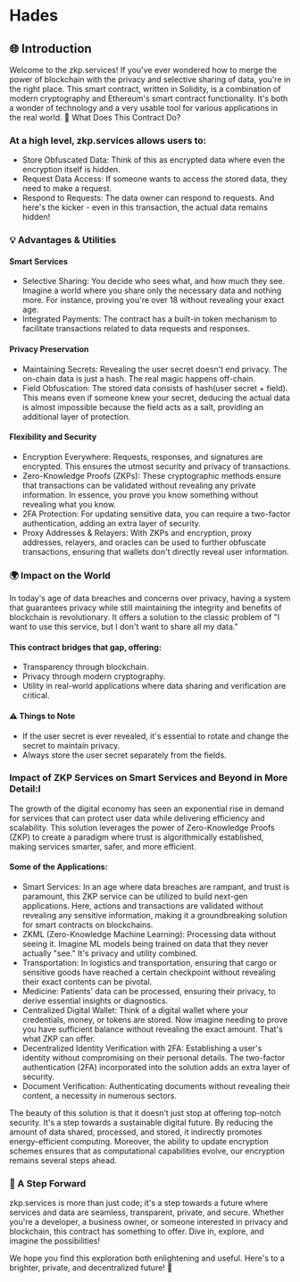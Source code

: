 # Hades

## 🌐 Introduction

Welcome to the zkp.services! If you've ever wondered how to merge the power of blockchain with the privacy and selective sharing of data, you're in the right place. This smart contract, written in Solidity, is a combination of modern cryptography and Ethereum's smart contract functionality. It's both a wonder of technology and a very usable tool for various applications in the real world.
🎯 What Does This Contract Do?

### At a high level, zkp.services allows users to:

- Store Obfuscated Data: Think of this as encrypted data where even the encryption itself is hidden.
- Request Data Access: If someone wants to access the stored data, they need to make a request.
- Respond to Requests: The data owner can respond to requests. And here's the kicker - even in this transaction, the actual data remains hidden!

### 💡 Advantages & Utilities

#### Smart Services

- Selective Sharing: You decide who sees what, and how much they see. Imagine a world where you share only the necessary data and nothing more. For instance, proving you're over 18 without revealing your exact age.
- Integrated Payments: The contract has a built-in token mechanism to facilitate transactions related to data requests and responses.

#### Privacy Preservation

- Maintaining Secrets: Revealing the user secret doesn't end privacy. The on-chain data is just a hash. The real magic happens off-chain.
- Field Obfuscation: The stored data consists of hash(user secret + field). This means even if someone knew your secret, deducing the actual data is almost impossible because the field acts as a salt, providing an additional layer of protection.

#### Flexibility and Security

- Encryption Everywhere: Requests, responses, and signatures are encrypted. This ensures the utmost security and privacy of transactions.
- Zero-Knowledge Proofs (ZKPs): These cryptographic methods ensure that transactions can be validated without revealing any private information. In essence, you prove you know something without revealing what you know.
- 2FA Protection: For updating sensitive data, you can require a two-factor authentication, adding an extra layer of security.
- Proxy Addresses & Relayers: With ZKPs and encryption, proxy addresses, relayers, and oracles can be used to further obfuscate transactions, ensuring that wallets don't directly reveal user information.

### 🌍 Impact on the World

In today's age of data breaches and concerns over privacy, having a system that guarantees privacy while still maintaining the integrity and benefits of blockchain is revolutionary. It offers a solution to the classic problem of "I want to use this service, but I don't want to share all my data."

#### This contract bridges that gap, offering:

- Transparency through blockchain.
- Privacy through modern cryptography.
- Utility in real-world applications where data sharing and verification are critical.

#### ⚠️ Things to Note

- If the user secret is ever revealed, it's essential to rotate and change the secret to maintain privacy.
- Always store the user secret separately from the fields.

### Impact of ZKP Services on Smart Services and Beyond in More Detail:l

The growth of the digital economy has seen an exponential rise in demand for services that can protect user data while delivering efficiency and scalability. This solution leverages the power of Zero-Knowledge Proofs (ZKP) to create a paradigm where trust is algorithmically established, making services smarter, safer, and more efficient.

#### Some of the Applications:

- Smart Services: In an age where data breaches are rampant, and trust is paramount, this ZKP service can be utilized to build next-gen applications. Here, actions and transactions are validated without revealing any sensitive information, making it a groundbreaking solution for smart contracts on blockchains.
- ZKML (Zero-Knowledge Machine Learning): Processing data without seeing it. Imagine ML models being trained on data that they never actually "see." It's privacy and utility combined.
- Transportation: In logistics and transportation, ensuring that cargo or sensitive goods have reached a certain checkpoint without revealing their exact contents can be pivotal.
- Medicine: Patients' data can be processed, ensuring their privacy, to derive essential insights or diagnostics.
- Centralized Digital Wallet: Think of a digital wallet where your credentials, money, or tokens are stored. Now imagine needing to prove you have sufficient balance without revealing the exact amount. That's what ZKP can offer.
- Decentralized Identity Verification with 2FA: Establishing a user's identity without compromising on their personal details. The two-factor authentication (2FA) incorporated into the solution adds an extra layer of security.
- Document Verification: Authenticating documents without revealing their content, a necessity in numerous sectors.

The beauty of this solution is that it doesn’t just stop at offering top-notch security. It's a step towards a sustainable digital future. By reducing the amount of data shared, processed, and stored, it indirectly promotes energy-efficient computing. Moreover, the ability to update encryption schemes ensures that as computational capabilities evolve, our encryption remains several steps ahead.

### 🚀 A Step Forward

zkp.services is more than just code; it's a step towards a future where services and data are seamless, transparent, private, and secure. Whether you're a developer, a business owner, or someone interested in privacy and blockchain, this contract has something to offer. Dive in, explore, and imagine the possibilities!

We hope you find this exploration both enlightening and useful. Here's to a brighter, private, and decentralized future! 🌟